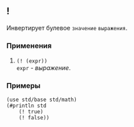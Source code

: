 ## !
Инвертирует булевое `значение` `выражения`.

### Применения

1. `(! (expr))`<br>
`expr` - _выражение_.

### Примеры

```pihta
(use std/base std/math)
(#println std
    (! true)
    (! false))
```